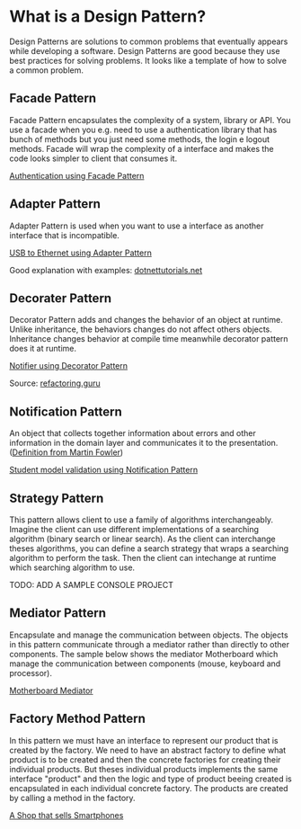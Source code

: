 # What is a Design Pattern?

Design Patterns are solutions to common problems that eventually appears while developing a software. Design Patterns are good because they use best practices for solving problems. It looks like a template of how to solve a common problem. 

## Facade Pattern

Facade Pattern encapsulates the complexity of a system, library or API. You use a facade when you e.g. need to use a authentication library that has bunch of methods but you just need some methods, the login e logout methods.
Facade will wrap the complexity of a interface and makes the code looks simpler to client that consumes it.

[Authentication using Facade Pattern](VideoConverter/)

## Adapter Pattern

Adapter Pattern is used when you want to use a interface as another interface that is incompatible.

[USB to Ethernet using Adapter Pattern](USBToEthernet/)

Good explanation with examples: [dotnettutorials.net](https://dotnettutorials.net/lesson/adapter-design-pattern/)

## Decorater Pattern

Decorator Pattern adds and changes the behavior of an object at runtime. Unlike inheritance, the behaviors changes do not affect others objects. Inheritance changes behavior at compile time meanwhile decorator pattern does it at runtime.

[Notifier using Decorator Pattern](Notifier/)

Source: [refactoring.guru](https://refactoring.guru/design-patterns/decorator)

## Notification Pattern

An object that collects together information about errors and other information in the domain layer and communicates it to the presentation. ([Definition from Martin Fowler](https://martinfowler.com/eaaDev/Notification.html))

[Student model validation using Notification Pattern](Student/)

## Strategy Pattern

This pattern allows client to use a family of algorithms interchangeably. Imagine the client can use different implementations of a searching algorithm (binary search or linear search). As the client can interchange theses algorithms, you can define a search strategy that wraps a searching algorithm to perform the task. Then the client can intechange at runtime which searching algorithm to use.

TODO: ADD A SAMPLE CONSOLE PROJECT

## Mediator Pattern

Encapsulate and manage the communication between objects. The objects in this pattern communicate through a mediator rather than directly to other components.
The sample below shows the mediator Motherboard which manage the communication between components (mouse, keyboard and processor).

[Motherboard Mediator](ComputerMotherBoardMediator/)

## Factory Method Pattern

In this pattern we must have an interface to represent our product that is created by the factory. We need to have an abstract factory to define what product is to be created and then the concrete factories for creating their individual products. But theses individual products implements the same interface "product" and then the logic and type of product beeing created is encapsulated in each individual concrete factory. The products are created by calling a method in the factory.

[A Shop that sells Smartphones](SmartphoneStore/)
